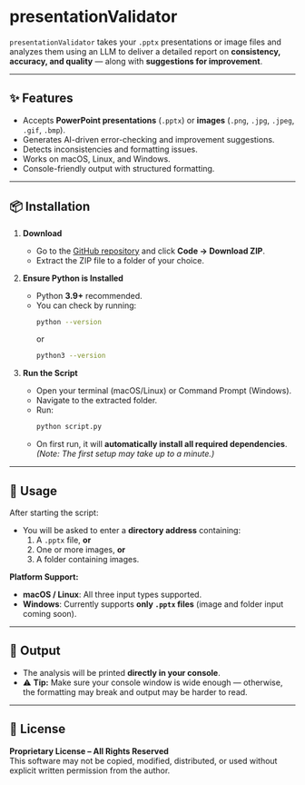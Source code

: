 # presentationValidator

`presentationValidator` takes your `.pptx` presentations or image files and analyzes them using an LLM to deliver a detailed report on **consistency, accuracy, and quality** — along with **suggestions for improvement**.

---

## ✨ Features
- Accepts **PowerPoint presentations** (`.pptx`) or **images** (`.png`, `.jpg`, `.jpeg`, `.gif`, `.bmp`).
- Generates AI-driven error-checking and improvement suggestions.
- Detects inconsistencies and formatting issues.
- Works on macOS, Linux, and Windows.
- Console-friendly output with structured formatting.

---

## 📦 Installation

1. **Download**
   - Go to the [GitHub repository](https://github.com/electrify-7/PresentationValidator) and click **Code → Download ZIP**.
   - Extract the ZIP file to a folder of your choice.

2. **Ensure Python is Installed**
   - Python **3.9+** recommended.
   - You can check by running:
     ```bash
     python --version
     ```
     or
     ```bash
     python3 --version
     ```

3. **Run the Script**
   - Open your terminal (macOS/Linux) or Command Prompt (Windows).
   - Navigate to the extracted folder.
   - Run:
     ```bash
     python script.py
     ```
   - On first run, it will **automatically install all required dependencies**.  
     *(Note: The first setup may take up to a minute.)*

---

## 🚀 Usage

After starting the script:
- You will be asked to enter a **directory address** containing:
  1. A `.pptx` file, **or**
  2. One or more images, **or**
  3. A folder containing images.

**Platform Support:**
- **macOS / Linux**: All three input types supported.
- **Windows**: Currently supports **only `.pptx` files** (image and folder input coming soon).

---

## 📜 Output

- The analysis will be printed **directly in your console**.
- ⚠ **Tip:** Make sure your console window is wide enough — otherwise, the formatting may break and output may be harder to read.

---

## 📄 License
**Proprietary License – All Rights Reserved**  
This software may not be copied, modified, distributed, or used without explicit written permission from the author.
